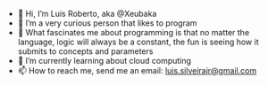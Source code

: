 - 👋 Hi, I’m Luis Roberto, aka @Xeubaka
- 👀 I’m a very curious person that likes to program
- 🤖 What fascinates me about programming is that no matter the language, logic will always be a constant, the fun is seeing how it submits to concepts and parameters
- 🌱 I’m currently learning about cloud computing
- 📫 How to reach me, send me an email: luis.silveirajr@gmail.com
